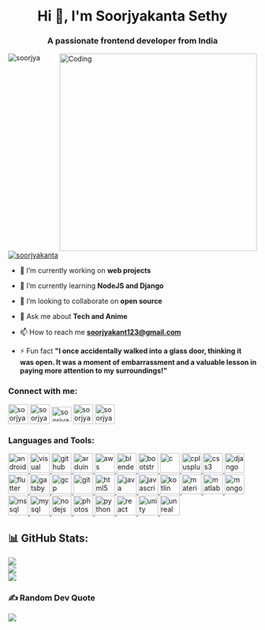 <h1 align="center">Hi 👋, I'm Soorjyakanta Sethy</h1>
<h3 align="center">A passionate frontend developer from India</h3>
<img align="right" alt="Coding" width="400" src="https://camo.githubusercontent.com/cae12fddd9d6982901d82580bdf321d81fb299141098ca1c2d4891870827bf17/68747470733a2f2f6d69726f2e6d656469756d2e636f6d2f6d61782f313336302f302a37513379765349765f7430696f4a2d5a2e676966">

<p align="left"> <img src="https://komarev.com/ghpvc/?username=soorjya&label=Profile%20views&color=0e75b6&style=flat" alt="soorjya" /> </p>

<p align="left"> <a href="https://twitter.com/soorjyakanta" target="blank"><img src="https://img.shields.io/twitter/follow/soorjyakanta?logo=twitter&style=for-the-badge" alt="soorjyakanta" /></a> </p>

- 🔭 I’m currently working on **web projects**

- 🌱 I’m currently learning **NodeJS and Django**

- 👯 I’m looking to collaborate on **open source**

- 💬 Ask me about **Tech and Anime**

- 📫 How to reach me **soorjyakant123@gmail.com**

- ⚡ Fun fact **"I once accidentally walked into a glass door, thinking it was open. It was a moment of embarrassment and a valuable lesson in paying more attention to my surroundings!"**

<h3 align="left">Connect with me:</h3>
<p align="left">
<a href="https://twitter.com/soorjyakanta" target="blank"><img align="center" src="https://img.icons8.com/?size=512&id=13963&format=png" alt="soorjyakanta" height="40" width="40" /></a>
<a href="https://linkedin.com/in/soorjyakanta-sethy-60796b1a0" target="blank"><img align="center" src="https://img.icons8.com/?size=512&id=13930&format=png" alt="soorjyakanta-sethy-60796b1a0" height="40" width="40" /></a>
<a href="https://www.codechef.com/users/soorjya123" target="blank"><img align="center" src="https://cdn.jsdelivr.net/npm/simple-icons@3.1.0/icons/codechef.svg" alt="soorjya123" height="30" width="40" /></a>
<a href="https://www.leetcode.com/soorjyakanta057" target="blank"><img align="center" src="https://img.icons8.com/?size=512&id=wDGo581Ea5Nf&format=png" alt="soorjyakanta057" height="40" width="40" /></a>
<a href="https://auth.geeksforgeeks.org/user/soorjyakv1rz" target="blank"><img align="center" src="https://img.icons8.com/?size=512&id=AbQBhN9v62Ob&format=png" alt="soorjyakv1rz" height="40" width="40" /></a>
</p>

<h3 align="left">Languages and Tools:</h3>
<p align="left"> <a href="https://developer.android.com" target="_blank" rel="noreferrer"> <img src="https://img.icons8.com/?size=512&id=P2AnGyiJxMpp&format=png" alt="android" width="40" height="40"/> </a>
<a href="https://code.visualstudio.com/" target="_blank" rel="noreferrer"> <img src="https://img.icons8.com/?size=512&id=9OGIyU8hrxW5&format=png" alt="visual studio code" width="40" height="40"/> </a> <a href="https://github.com/" target="_blank" rel="noreferrer"> <img src="https://cdn-icons-png.flaticon.com/512/733/733553.png" alt="github" width="40" height="40"/> </a> <a href="https://www.arduino.cc/" target="_blank" rel="noreferrer"> <img src="https://cdn.worldvectorlogo.com/logos/arduino-1.svg" alt="arduino" width="40" height="40"/> </a> <a href="https://aws.amazon.com" target="_blank" rel="noreferrer"> <img src="https://img.icons8.com/?size=512&id=33039&format=png" alt="aws" width="40" height="40"/> </a> <a href="https://www.blender.org/" target="_blank" rel="noreferrer"> <img src="https://download.blender.org/branding/community/blender_community_badge_white.svg" alt="blender" width="40" height="40"/> </a> <a href="https://getbootstrap.com" target="_blank" rel="noreferrer"> <img src="https://img.icons8.com/?size=512&id=84710&format=png" alt="bootstrap" width="40" height="40"/> </a> <a href="https://www.cprogramming.com/" target="_blank" rel="noreferrer"> <img src="https://img.icons8.com/?size=512&id=40670&format=png" alt="c" width="40" height="40"/> </a> <a href="https://www.w3schools.com/cpp/" target="_blank" rel="noreferrer"> <img src="https://img.icons8.com/?size=512&id=40669&format=png" alt="cplusplus" width="40" height="40"/> </a> <a href="https://www.w3schools.com/css/" target="_blank" rel="noreferrer"> <img src="https://img.icons8.com/?size=512&id=21278&format=png" alt="css3" width="40" height="40"/> </a> <a href="https://www.djangoproject.com/" target="_blank" rel="noreferrer"> <img src="https://cdn.worldvectorlogo.com/logos/django.svg" alt="django" width="40" height="40"/> </a> <a href="https://flutter.dev" target="_blank" rel="noreferrer"> <img src="https://www.vectorlogo.zone/logos/flutterio/flutterio-icon.svg" alt="flutter" width="40" height="40"/> </a> <a href="https://www.gatsbyjs.com/" target="_blank" rel="noreferrer"> <img src="https://www.vectorlogo.zone/logos/gatsbyjs/gatsbyjs-icon.svg" alt="gatsby" width="40" height="40"/> </a> <a href="https://cloud.google.com" target="_blank" rel="noreferrer"> <img src="https://www.vectorlogo.zone/logos/google_cloud/google_cloud-icon.svg" alt="gcp" width="40" height="40"/> </a> <a href="https://git-scm.com/" target="_blank" rel="noreferrer"> <img src="https://www.vectorlogo.zone/logos/git-scm/git-scm-icon.svg" alt="git" width="40" height="40"/> </a> <a href="https://www.w3.org/html/" target="_blank" rel="noreferrer"> <img src="https://img.icons8.com/?size=512&id=20909&format=png" alt="html5" width="40" height="40"/> </a> <a href="https://www.java.com" target="_blank" rel="noreferrer"> <img src="https://img.icons8.com/?size=512&id=13679&format=png" alt="java" width="40" height="40"/> </a> <a href="https://developer.mozilla.org/en-US/docs/Web/JavaScript" target="_blank" rel="noreferrer"> <img src="https://img.icons8.com/?size=512&id=6eTRpgF0TFTj&format=png" alt="javascript" width="40" height="40"/> </a> <a href="https://kotlinlang.org" target="_blank" rel="noreferrer"> <img src="https://www.vectorlogo.zone/logos/kotlinlang/kotlinlang-icon.svg" alt="kotlin" width="40" height="40"/> </a> <a href="https://materializecss.com/" target="_blank" rel="noreferrer"> <img src="https://seeklogo.com/images/M/materialize-logo-0FCAD8A6F8-seeklogo.com.png" alt="materialize" width="40" height="40"/> </a> <a href="https://www.mathworks.com/" target="_blank" rel="noreferrer"> <img src="https://upload.wikimedia.org/wikipedia/commons/2/21/Matlab_Logo.png" alt="matlab" width="40" height="40"/> </a> <a href="https://www.mongodb.com/" target="_blank" rel="noreferrer"> <img src="https://img.icons8.com/?size=512&id=74402&format=png" alt="mongodb" width="40" height="40"/> </a> <a href="https://www.microsoft.com/en-us/sql-server" target="_blank" rel="noreferrer"> <img src="https://www.svgrepo.com/show/303229/microsoft-sql-server-logo.svg" alt="mssql" width="40" height="40"/> </a> <a href="https://www.mysql.com/" target="_blank" rel="noreferrer"> <img src="https://img.icons8.com/?size=512&id=UFXRpPFebwa2&format=png" alt="mysql" width="40" height="40"/> </a> <a href="https://nodejs.org" target="_blank" rel="noreferrer"> <img src="https://img.icons8.com/?size=512&id=54087&format=png" alt="nodejs" width="40" height="40"/> </a> <a href="https://www.photoshop.com/en" target="_blank" rel="noreferrer"> <img src="https://img.icons8.com/?size=512&id=13677&format=png" alt="photoshop" width="40" height="40"/> </a> <a href="https://www.python.org" target="_blank" rel="noreferrer"> <img src="https://img.icons8.com/?size=512&id=13441&format=png" alt="python" width="40" height="40"/> </a> <a href="https://reactjs.org/" target="_blank" rel="noreferrer"> <img src="https://img.icons8.com/?size=512&id=NfbyHexzVEDk&format=png" alt="react" width="40" height="40"/> </a> <a href="https://unity.com/" target="_blank" rel="noreferrer"> <img src="https://www.vectorlogo.zone/logos/unity3d/unity3d-icon.svg" alt="unity" width="40" height="40"/> </a> <a href="https://unrealengine.com/" target="_blank" rel="noreferrer"> <img src="https://img.icons8.com/?size=512&id=34301&format=png" alt="unreal" width="40" height="40"/> </a> </p>

## 📊 GitHub Stats:
![](https://github-readme-stats.vercel.app/api?username=soorjya&theme=dark&hide_border=true&include_all_commits=false&count_private=false)<br/>
![](https://github-readme-streak-stats.herokuapp.com/?user=soorjya&theme=dark&hide_border=true)<br/>
![](https://github-readme-stats.vercel.app/api/top-langs/?username=soorjya&theme=dark&hide_border=true&include_all_commits=false&count_private=false&layout=compact)


### ✍️ Random Dev Quote
![](https://quotes-github-readme.vercel.app/api?type=horizontal&theme=radical)

